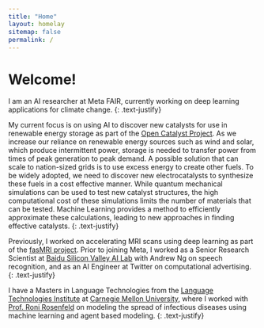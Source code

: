 ```yaml
---
title: "Home"
layout: homelay
sitemap: false
permalink: /
---
```


<style>
code {padding: 6px 8px; font-size: 90%;}
</style>

# Welcome!

I am an AI researcher at Meta FAIR, currently working on deep learning applications for climate change. 
{: .text-justify}

My current focus is on using AI to discover new catalysts for use in renewable energy storage as part of the <a href="https://opencatalystproject.org/" target="_blank">Open Catalyst Project</a>. 
As we increase our reliance on renewable energy sources such as wind and solar, which produce intermittent power, storage is needed to transfer power from times of peak generation to peak demand.
A possible solution that can scale to nation-sized grids is to use excess energy to create other fuels. To be widely adopted, we need to discover new electrocatalysts to synthesize these fuels in a cost effective manner. While quantum mechanical simulations can be used to test new catalyst structures, the high computational cost of these simulations limits the number of materials that can be tested. Machine Learning provides a method to efficiently approximate these calculations, leading to new approaches in finding effective catalysts.
{: .text-justify}

Previously, I worked on accelerating MRI scans using deep learning as part of the <a href="https://fastmri.org/" target="_blank">fasMRI project</a>.
Prior to joining Meta, I worked as a Senior Research Scientist at <a href="http://research.baidu.com/" target="_blank">Baidu Silicon Valley AI Lab</a> with Andrew Ng on speech recognition, and as an AI Engineer at Twitter on computational advertising. 
{: .text-justify}

I have a Masters in Language Technologies from the <a href="https://www.lti.cs.cmu.edu/" target="_blank">Language Technologies Institute</a> at <a href="https://www.cmu.edu/" target="_blank">Carnegie Mellon University</a>, where I worked with <a href="http://www.cs.cmu.edu/~roni/" target="_blank">Prof. Roni Rosenfeld</a> on modeling the spread of infectious diseases using machine learning and agent based modeling.
{: .text-justify}

